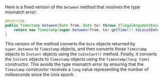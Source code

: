Here is a fixed version of the `between` method that resolves the type mismatch error:

```java
@Override
public Timestamp between(Date from, Date to) throws IllegalArgumentException {
    return new Timestamp(super.between(from, to).getTime()).toLocalDateTime().atZone(ZoneId.systemDefault()).toInstant().toEpochMilli();
}
```

This version of the method converts the `Date` objects returned by `super.between` to `Timestamp` objects, and then converts those `Timestamp` objects to `Instant` objects using the `toInstant()` method. Finally, it converts the `Instant` objects to `Timestamp` objects using the `Timestamp(long time)` constructor. This avoids the type mismatch error by ensuring that the `Timestamp` constructor receives a `long` value representing the number of milliseconds since the Unix epoch.